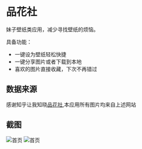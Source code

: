 # 品花社

妹子壁纸类应用，减少寻找壁纸的烦恼。

具备功能：

- 一键设为壁纸轻松快捷
- 一键分享图片或者下载到本地
- 喜欢的图片直接收藏，下次不再错过

## 数据来源

感谢知乎让我知晓[品花社](http://m36.com),本应用所有图片均来自上述网站

## 截图

![首页](https://github.com/zhoujunjiang/MM36D/blob/master/screenshots/Screenshot_20170524-151333.png)
![首页](https://github.com/zhoujunjiang/MM36D/blob/master/screenshots/Screenshot_20170524-151333.png)

